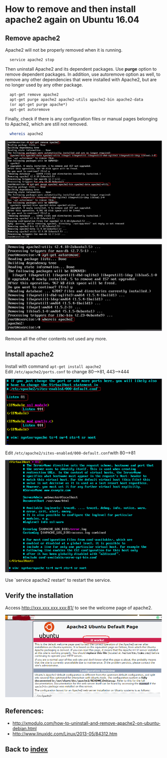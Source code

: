 # How to remove and then install apache2 again on Ubuntu 16.04

## Remove apache2
Apache2 will not be properly removed when it is running.
```shell
  service apache2 stop
```
Then uninstall Apache2 and its dependent packages. 
Use **purge** option to remove dependent packages.
In addition, use autoremove option as well, to remove any other dependencies that were installed with Apache2, but are no longer used by any other package.
```shell
  apt-get remove apache2
  apt-get purge apache2 apache2-utils apache2-bin apache2-data
  (or apt-get purge apache*)
  apt-get autoremove
```

Finally, check if there is any configuration files or manual pages belonging to Apache2, which are still not removed.
```bash
  whereis apache2
```

![Image](../images/apache2_001.png)

![Image](../images/apache2_002.png)

Remove all the other contents not used any more.

## Install apache2
Install with command `apt-get install apache2` <br/>
Edit `/etc/apache2/ports.conf` to change 80-->81, 443-->444 <br/>

![Image](../images/apache2_003.png)

Edit `/etc/apache2/sites-enabled/000-default.conf`with 80-->81 <br/>

![Image](../images/apache2_004.png)

Use `service apache2 restart' to restart the service.

## Verify the installation
Access http://xxx.xxx.xxx.xxx:81/ to see the welcome page of apache2.

![Image](../images/apache2_005.png)

## References:
- http://xmodulo.com/how-to-uninstall-and-remove-apache2-on-ubuntu-debian.html
- http://www.linuxidc.com/Linux/2013-05/84312.htm

## Back to [index](./index.md)
